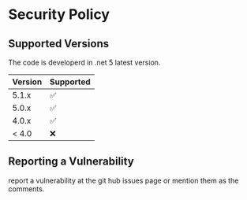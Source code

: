 # Security Policy

## Supported Versions

The code is developerd in .net 5 latest version.

| Version | Supported          |
| ------- | ------------------ |
| 5.1.x   | :white_check_mark: |
| 5.0.x   | :white_check_mark: |
| 4.0.x   | :white_check_mark: |
| < 4.0   | :x:                |

## Reporting a Vulnerability

report a vulnerability at the git hub issues page or mention them as the comments.

